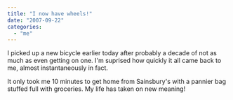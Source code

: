```yaml
---
title: "I now have wheels!"
date: "2007-09-22"
categories: 
  - "me"
---
```


I picked up a new bicycle earlier today after probably a decade of not as much as even getting on one. I'm suprised how quickly it all came back to me, almost instantaneously in fact.

It only took me 10 minutes to get home from Sainsbury's with a pannier bag stuffed full with groceries. My life has taken on new meaning!
